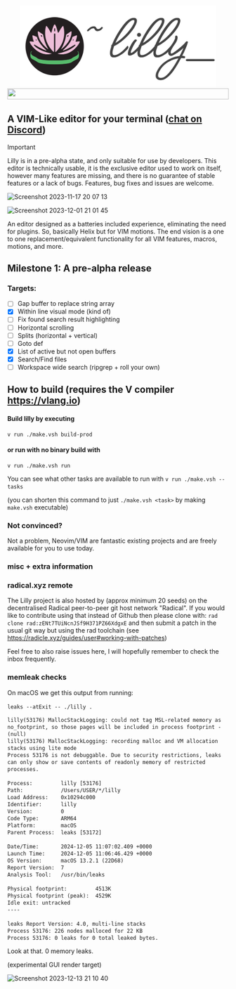 <div align="center">
  <img src="docs/lilly-banner.png" width="445.4" alt="Lilly">
  <img src="https://github.com/tauraamui/lilly/assets/3159648/270286b3-67a6-48ca-9b9c-4566f605ec66" width="100%" height="25px">
</div>

## A VIM-Like editor for your terminal (<a href="https://discord.gg/N4UG2TfDfd">chat on Discord</a>)

> [!IMPORTANT]
> Lilly is in a pre-alpha state, and only suitable for use by developers.
> This editor is technically usable, it is the exclusive editor used to work on itself,
> however many features are missing, and there is no guarantee of stable features or a lack of bugs.
> Features, bug fixes and issues are welcome.

![Screenshot 2023-11-17 20 07 13](https://github.com/tauraamui/lilly/assets/3159648/12e893ce-0120-4eb4-9d54-71b1a076832c)

![Screenshot 2023-12-01 21 01 45](https://github.com/tauraamui/lilly/assets/3159648/e9023db2-0214-49e1-baad-9a75aa22d291)

An editor designed as a batteries included experience, eliminating the need for plugins. So, basically Helix but for VIM
motions. The end vision is a one to one replacement/equivalent functionality for all VIM features, macros, motions, and more.

## Milestone 1: A pre-alpha release

### Targets:

- [ ] Gap buffer to replace string array
- [x] Within line visual mode (kind of)
- [ ] Fix found search result highlighting
- [ ] Horizontal scrolling
- [ ] Splits (horizontal + vertical)
- [ ] Goto def
- [x] List of active but not open buffers
- [x] Search/Find files
- [ ] Workspace wide search (ripgrep + roll your own)

## How to build (requires the V compiler https://vlang.io)

#### Build lilly by executing
	v run ./make.vsh build-prod
#### or run with no binary build with
	v run ./make.vsh run

You can see what other tasks are available to run with `v run ./make.vsh --tasks`

(you can shorten this command to just `./make.vsh <task>` by making `make.vsh` executable)

### Not convinced?

Not a problem, Neovim/VIM are fantastic existing projects and are freely available for you to use today.

### misc + extra information

### radical.xyz remote

The Lilly project is also hosted by (approx minimum 20 seeds) on the decentralised Radical peer-to-peer git host network "Radical".
If you would like to contribute using that instead of Github then please clone with:
`rad clone rad:zENt7TUiNcnJSf9H371PZ66XdgxE` and then submit a patch in the usual git way but using the rad toolchain (see https://radicle.xyz/guides/user#working-with-patches)

Feel free to also raise issues here, I will hopefully remember to check the inbox frequently.


### memleak checks

On macOS we get this output from running:

`leaks --atExit -- ./lilly .`

```
lilly(53176) MallocStackLogging: could not tag MSL-related memory as no_footprint, so those pages will be included in process footprint - (null)
lilly(53176) MallocStackLogging: recording malloc and VM allocation stacks using lite mode
Process 53176 is not debuggable. Due to security restrictions, leaks can only show or save contents of readonly memory of restricted processes.

Process:         lilly [53176]
Path:            /Users/USER/*/lilly
Load Address:    0x10294c000
Identifier:      lilly
Version:         0
Code Type:       ARM64
Platform:        macOS
Parent Process:  leaks [53172]

Date/Time:       2024-12-05 11:07:02.409 +0000
Launch Time:     2024-12-05 11:06:46.429 +0000
OS Version:      macOS 13.2.1 (22D68)
Report Version:  7
Analysis Tool:   /usr/bin/leaks

Physical footprint:         4513K
Physical footprint (peak):  4529K
Idle exit: untracked
----

leaks Report Version: 4.0, multi-line stacks
Process 53176: 226 nodes malloced for 22 KB
Process 53176: 0 leaks for 0 total leaked bytes.
```

Look at that. 0 memory leaks.

(experimental GUI render target)

![Screenshot 2023-12-13 21 10 40](https://github.com/tauraamui/lilly/assets/3159648/17ec7286-ecc2-4e68-addd-9c503afd45ee)
